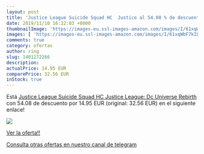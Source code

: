 ```yaml
---
layout: post
title: 'Justice League Suicide Squad HC  Justice al 54.08 % de descuento'
date: 2019/11/10 16:22:03 +0000
thumbnailImage: 'https://images-eu.ssl-images-amazon.com/images/I/61xqWbF7kIL._SL200_.jpg'
images: [ 'https://images-eu.ssl-images-amazon.com/images/I/61xqWbF7kIL._SL200_.jpg' ]
comments: true
category: ofertas
author: ring
slug: 1401272266
description:
actualPrice: 14.95 EUR
comparePrice: 32.56 EUR
inStock: true
---
```


Está [Justice League Suicide Squad HC  Justice League: Dc Universe Rebirth ](https://www.amazon.com/dp/1401272266/?tag=redken08-20) con 54.08 de descuento por 14.95 EUR (original: 32.56 EUR) en el siguiente enlace!

[![](https://images-eu.ssl-images-amazon.com/images/I/61xqWbF7kIL._SL200_.jpg)](https://www.amazon.com/dp/1401272266/?tag=redken08-20)

[Ver la oferta!!](https://www.amazon.com/dp/1401272266/?tag=redken08-20)

[Consulta otras ofertas en nuestro canal de telegram](https://t.me/s/ofertas25)
